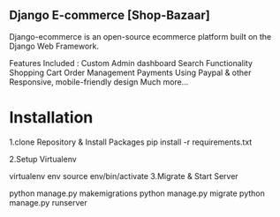 ## Django E-commerce [Shop-Bazaar]
Django-ecommerce is an open-source ecommerce platform built on the Django Web Framework.

Features Included :
Custom Admin dashboard
Search Functionality
Shopping Cart
Order Management
Payments Using Paypal & other
Responsive, mobile-friendly design
Much more...



# Installation

1.clone Repository & Install Packages
pip install -r requirements.txt

2.Setup Virtualenv

virtualenv env
source env/bin/activate
3.Migrate & Start Server

python manage.py makemigrations
python manage.py migrate
python manage.py runserver
